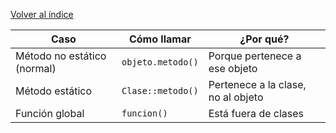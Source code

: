 [Volver al índice](../../../README.md)

| Caso                        | Cómo llamar       | ¿Por qué?                          |
| --------------------------- | ----------------- | ---------------------------------- |
| Método no estático (normal) | `objeto.metodo()` | Porque pertenece a ese objeto      |
| Método estático             | `Clase::metodo()` | Pertenece a la clase, no al objeto |
| Función global              | `funcion()`       | Está fuera de clases               |

